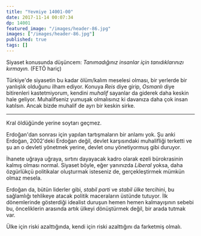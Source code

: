 ```yaml
---
title: "Yevmiye 14001-00"
date: 2017-11-14 00:07:34
dp: 14001
featured_image: "/images/header-86.jpg"
images: ["/images/header-86.jpg"]
published: true
tags: []
---
```




Siyaset konusunda düşüncem: *Tanımadığınız insanlar için tanıdıklarınızı
kırmayın.* (FETÖ hariç)

Türkiye'de siyasetin bu kadar ölüm/kalım meselesi olması, bir yerlerde bir
yanlışlık olduğunu ilham ediyor. Konuya *Reis* diye girip, *Osmanlı* diye
bitirenleri kastetmiyorum, kendini *muhalif* sayanlar da giderek daha keskin
hale geliyor. Muhalifseniz yumuşak olmalısınız ki davanıza daha çok insan
katılsın. Ancak bizde muhalif de ayrı bir keskin sirke. 


----------

Kral öldüğünde yerine soytarı geçmez. 

Erdoğan'dan sonrası için yapılan tartışmaların bir anlamı yok. Şu anki Erdoğan,
2002'deki Erdoğan değil, devlet karşısındaki muhalifliği terketti ve şu an o
devleti yönetmek yerine, devlet onu yönetiyormuş gibi duruyor.

İhanete uğraya uğraya, sırtını dayayacak kadro olarak ezeli bürokrasinin kalmış
olması normal. Siyaset böyle, eğer yanınızda *Liberal* yoksa, daha özgürlükçü
politikalar oluşturmak isteseniz de, gerçekleştirmek mümkün olmaz mesela.

Erdoğan da, bütün liderler gibi, *stabil parti* ve *stabil ülke* tercihini, bu
sağlamlığı tehlikeye atacak politik maceraların üstünde tutuyor. İlk
dönemlerinde gösterdiği idealist duruşun hemen hemen kalmayışının sebebi bu,
önceliklerin arasında artık ülkeyi dönüştürmek değil, bir arada tutmak var. 

Ülke için riski azalttığında, kendi için riski azalttığını da farketmiş olmalı.

